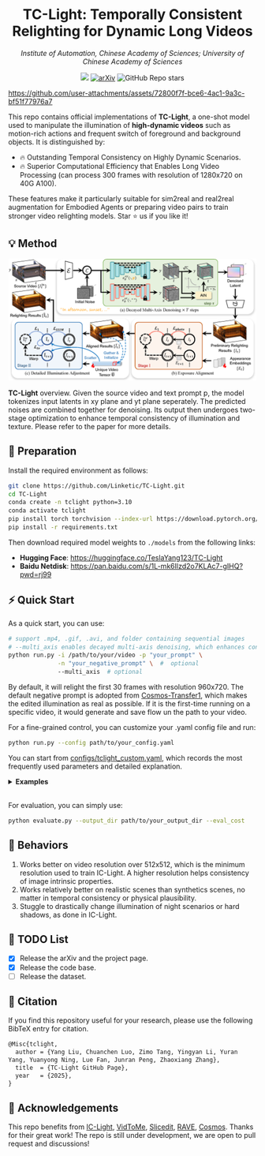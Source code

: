 <p align="center">
<h1 align="center"><strong>TC-Light: Temporally Consistent Relighting for Dynamic Long Videos</strong></h1>
  <p align="center">
    <em>Institute of Automation, Chinese Academy of Sciences; University of Chinese Academy of Sciences</em>
  </p>
</p>

<div id="top" align="center">

[![](https://img.shields.io/badge/%F0%9F%9A%80%20-Project%20Page-blue)](https://dekuliutesla.github.io/tclight/)
[![arXiv](https://img.shields.io/badge/arXiv-1234.56789-b31b1b.svg)](https://arxiv.org/abs/1234.56789)
![GitHub Repo stars](https://img.shields.io/github/stars/Linketic/TC-Light)

</div>

https://github.com/user-attachments/assets/72800f7f-bce6-4ac1-9a3c-bf51f77976a7

This repo contains official implementations of **TC-Light**, a one-shot model used to manipulate the illumination of **high-dynamic videos** such as motion-rich actions and frequent switch of foreground and background objects. It is distinguished by:

- 🔥 Outstanding Temporal Consistency on Highly Dynamic Scenarios.
- 🔥 Superior Computational Efficiency that Enables Long Video Processing (can process 300 frames with resolution of 1280x720 on 40G A100).

These features make it particularly suitable for sim2real and real2real augmentation for Embodied Agents or preparing video pairs to train stronger video relighting models. Star ⭐ us if you like it!

## 💡 Method

<div align="center">
    <img src='assets/pipeline.png'/>
</div>

**TC-Light** overview. Given the source video and text prompt p, the model tokenizes input latents in xy plane and yt plane seperately. The predicted noises are combined together for denoising. Its output then undergoes two-stage optimization to enhance temporal consistency of illumination and texture. Please refer to the paper for more details.

## 💾 Preparation

Install the required environment as follows:
```bash
git clone https://github.com/Linketic/TC-Light.git
cd TC-Light
conda create -n tclight python=3.10
conda activate tclight
pip install torch torchvision --index-url https://download.pytorch.org/whl/cu121
pip install -r requirements.txt
```
Then download required model weights to `./models` from the following links:

- **Hugging Face**: https://huggingface.co/TeslaYang123/TC-Light
- **Baidu Netdisk**: https://pan.baidu.com/s/1L-mk6Ilzd2o7KLAc7-gIHQ?pwd=rj99

## ⚡ Quick Start

As a quick start, you can use:
```bash
# support .mp4, .gif, .avi, and folder containing sequential images
# --multi_axis enables decayed multi-axis denoising, which enhances consistency but slow down the diffusion process
python run.py -i /path/to/your/video -p "your_prompt" \
              -n "your_negative_prompt" \  #  optional
              --multi_axis  # optional
```
By default, it will relight the first 30 frames with resolution 960x720. The default negative prompt is adopted from [Cosmos-Transfer1](https://github.com/nvidia-cosmos/cosmos-transfer1), which makes the edited illumination as real as possible. If it is the first-time running on a specific video, it would generate and save flow un the path to your video. 

For a fine-grained control, you can customize your .yaml config file and run:
```bash
python run.py --config path/to/your_config.yaml
```
You can start from [configs/tclight_custom.yaml](configs/tclight_custom.yaml), which records the most frequently used parameters and detailed explanation. 

<details>
<summary><span style="font-weight: bold;">Examples</span></summary>

  #### relight `examples/droid.mp4`
  ```bash
  python run.py --config configs/examples/tclight_droid.yaml
  ```

  #### relight `examples/navsim.mp4`
  ```bash
  python run.py --config configs/examples/tclight_navsim.yaml
  ```

  #### relight `examples/scand.avi`
  ```bash
  python run.py --config configs/examples/tclight_scand.yaml
  ```

  #### relight all three videos parallelly
  ```bash
  bash scripts/relight.sh
  ```
</details>
<br>

For evaluation, you can simply use:
```bash
python evaluate.py --output_dir path/to/your_output_dir --eval_cost
```

## 🔎 Behaviors
1. Works better on video resolution over 512x512, which is the minimum resolution used to train IC-Light. A higher resolution helps consistency of image intrinsic properties.
2. Works relatively better on realistic scenes than synthetics scenes, no matter in temporal consistency or physical plausibility.
3. Stuggle to drastically change illumination of night scenarios or hard shadows, as done in IC-Light.

## 📝 TODO List
- [x] Release the arXiv and the project page.
- [x] Release the code base.
- [ ] Release the dataset.

## 🤗 Citation
If you find this repository useful for your research, please use the following BibTeX entry for citation.

    @Misc{tclight,
      author = {Yang Liu, Chuanchen Luo, Zimo Tang, Yingyan Li, Yuran Yang, Yuanyong Ning, Lue Fan, Junran Peng, Zhaoxiang Zhang},
      title  = {TC-Light GitHub Page},
      year   = {2025},
    }

## 👏 Acknowledgements

This repo benefits from [IC-Light](https://github.com/lllyasviel/IC-Light/), [VidToMe](https://github.com/lixirui142/VidToMe/), [Slicedit](https://github.com/fallenshock/Slicedit/), [RAVE](https://github.com/RehgLab/RAVE), [Cosmos](https://github.com/NVIDIA/Cosmos). Thanks for their great work! The repo is still under development, we are open to pull request and discussions!

